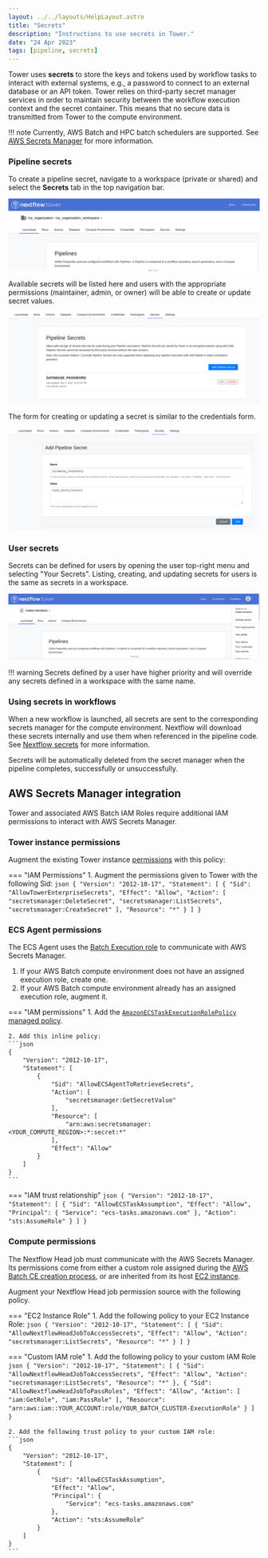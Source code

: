 ```yaml
---
layout: ../../layouts/HelpLayout.astro
title: "Secrets"
description: "Instructions to use secrets in Tower."
date: "24 Apr 2023"
tags: [pipeline, secrets]
---
```


Tower uses **secrets** to store the keys and tokens used by workflow tasks to interact with external systems, e.g., a password to connect to an external database or an API token. Tower relies on third-party secret manager services in order to maintain security between the workflow execution context and the secret container. This means that no secure data is transmitted from Tower to the compute environment.

!!! note 
    Currently, AWS Batch and HPC batch schedulers are supported. See [AWS Secrets Manager](https://docs.aws.amazon.com/secretsmanager/index.html) for more information. 

### Pipeline secrets

To create a pipeline secret, navigate to a workspace (private or shared) and select the **Secrets** tab in the top navigation bar.

![](_images/workspace_secrets_and_credentials.png)

Available secrets will be listed here and users with the appropriate permissions (maintainer, admin, or owner) will be able to create or update secret values.

![](_images/secrets_list.png)

The form for creating or updating a secret is similar to the credentials form.

![](_images/secrets_creation_form.png)

### User secrets

Secrets can be defined for users by opening the user top-right menu and selecting "Your Secrets". Listing, creating, and updating secrets for users is the same as secrets in a workspace.

![](_images/personal_secrets_and_and_credentials.png)

<!-- prettier-ignore -->
!!! warning
    Secrets defined by a user have higher priority and will override any secrets defined in a workspace with the same name.

### Using secrets in workflows

When a new workflow is launched, all secrets are sent to the corresponding secrets manager for the compute environment. Nextflow will download these secrets internally and use them when referenced in the pipeline code. See [Nextflow secrets](https://www.nextflow.io/docs/edge/secrets.html#process-secrets) for more information.

Secrets will be automatically deleted from the secret manager when the pipeline completes, successfully or unsuccessfully.

## AWS Secrets Manager integration
Tower and associated AWS Batch IAM Roles require additional IAM permissions to interact with AWS Secrets Manager.

### Tower instance permissions
Augment the existing Tower instance [permissions](https://github.com/seqeralabs/nf-tower-aws) with this policy:

=== "IAM Permissions"
    1. Augment the permissions given to Tower with the following Sid:
    ```json
    {
        "Version": "2012-10-17",
        "Statement": [
            {
                "Sid": "AllowTowerEnterpriseSecrets",
                "Effect": "Allow",
                "Action": [
                    "secretsmanager:DeleteSecret",
                    "secretsmanager:ListSecrets",
                    "secretsmanager:CreateSecret"
                ],
                "Resource": "*"
            }
        ]
    }
    ```

### ECS Agent permissions
The ECS Agent uses the [Batch Execution role](https://docs.aws.amazon.com/batch/latest/userguide/execution-IAM-role.html#create-execution-role) to communicate with AWS Secrets Manager.

1. If your AWS Batch compute environment does not have an assigned execution role, create one.
2. If your AWS Batch compute environment already has an assigned execution role, augment it.

=== "IAM permissions"
    1. Add the [`AmazonECSTaskExecutionRolePolicy` managed policy](https://docs.aws.amazon.com/aws-managed-policy/latest/reference/AmazonECSTaskExecutionRolePolicy.html).

    2. Add this inline policy:
    ```json
    {
        "Version": "2012-10-17",
        "Statement": [
            {
                "Sid": "AllowECSAgentToRetrieveSecrets",
                "Action": [
                    "secretsmanager:GetSecretValue"
                ],
                "Resource": [
                    "arn:aws:secretsmanager:<YOUR_COMPUTE_REGION>:*:secret:*"
                ],
                "Effect": "Allow"
            }
        ]
    }
    ```

=== "IAM trust relationship"
    ```json
    {
        "Version": "2012-10-17",
        "Statement": [
            {
                "Sid": "AllowECSTaskAssumption",
                "Effect": "Allow",
                "Principal": {
                    "Service": "ecs-tasks.amazonaws.com"
                },
                "Action": "sts:AssumeRole"
            }
        ]
    }
    ```

### Compute permissions
The Nextflow Head job must communicate with the AWS Secrets Manager. Its permissions come from either a custom role assigned during the [AWS Batch CE creation process](https://help.tower.nf/compute-envs/aws-batch/#advanced-options), or are inherited from its host [EC2 instance](https://docs.aws.amazon.com/batch/latest/userguide/instance_IAM_role.html). 

Augment your Nextflow Head job permission source with the following policy.

=== "EC2 Instance Role"
    1. Add the following policy to your EC2 Instance Role:
    ```json
    {
        "Version": "2012-10-17",
        "Statement": [
            {
                "Sid": "AllowNextflowHeadJobToAccessSecrets",
                "Effect": "Allow",
                "Action": "secretsmanager:ListSecrets",
                "Resource": "*"
            }
        ]
    }
    ```

=== "Custom IAM role"
    1. Add the following policy to your custom IAM Role
    ```json
    {
        "Version": "2012-10-17",
        "Statement": [
            {
                "Sid": "AllowNextflowHeadJobToAccessSecrets",
                "Effect": "Allow",
                "Action": "secretsmanager:ListSecrets",
                "Resource": "*"
            },
            {
                "Sid": "AllowNextflowHeadJobToPassRoles",
                "Effect": "Allow",
                "Action": [
                    "iam:GetRole",
                    "iam:PassRole"
                ],
                "Resource": "arn:aws:iam::YOUR_ACCOUNT:role/YOUR_BATCH_CLUSTER-ExecutionRole"
            }
        ]
    }
    ```

    2. Add the following trust policy to your custom IAM role:
    ```json
    {
        "Version": "2012-10-17",
        "Statement": [
            {
                "Sid": "AllowECSTaskAssumption",
                "Effect": "Allow",
                "Principal": {
                    "Service": "ecs-tasks.amazonaws.com"
                },
                "Action": "sts:AssumeRole"
            }
        ]
    }
    ```